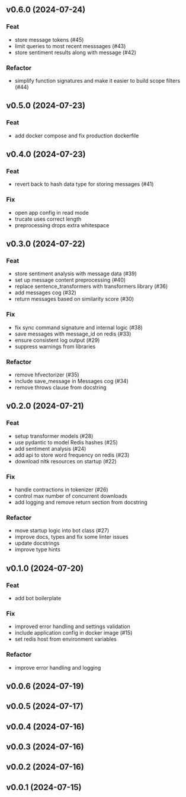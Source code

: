## v0.6.0 (2024-07-24)

### Feat

- store message tokens (#45)
- limit queries to most recent messsages (#43)
- store sentiment results along with message (#42)

### Refactor

- simplify function signatures and make it easier to build scope filters (#44)

## v0.5.0 (2024-07-23)

### Feat

- add docker compose and fix production dockerfile

## v0.4.0 (2024-07-23)

### Feat

- revert back to hash data type for storing messages (#41)

### Fix

- open app config in read mode
- trucate uses correct length
- preprocessing drops extra whitespace

## v0.3.0 (2024-07-22)

### Feat

- store sentiment analysis with message data (#39)
- set up message content preprocessing (#40)
- replace sentence_transformers with transformers library (#36)
- add messages cog (#32)
- return messages based on similarity score (#30)

### Fix

- fix sync command signature and internal logic (#38)
- save messages with message_id on redis (#33)
- ensure consistent log output (#29)
- suppress warnings from libraries

### Refactor

- remove hfvectorizer (#35)
- include save_message in Messages cog (#34)
- remove throws clause from docstring

## v0.2.0 (2024-07-21)

### Feat

- setup transformer models (#28)
- use pydantic to model Redis hashes (#25)
- add sentiment analysis (#24)
- add api to store word frequency on redis (#23)
- download nltk resources on startup (#22)

### Fix

- handle contractions in tokenizer (#26)
- control max number of concurrent downloads
- add logging and remove return section from docstring

### Refactor

- move startup logic into bot class (#27)
- improve docs, types and fix some linter issues
- update docstrings
- improve type hints

## v0.1.0 (2024-07-20)

### Feat

- add bot boilerplate

### Fix

- improved error handling and settings validation
- include application config in docker image (#15)
- set redis host from environment variables

### Refactor

- improve error handling and logging

## v0.0.6 (2024-07-19)

## v0.0.5 (2024-07-17)

## v0.0.4 (2024-07-16)

## v0.0.3 (2024-07-16)

## v0.0.2 (2024-07-16)

## v0.0.1 (2024-07-15)

